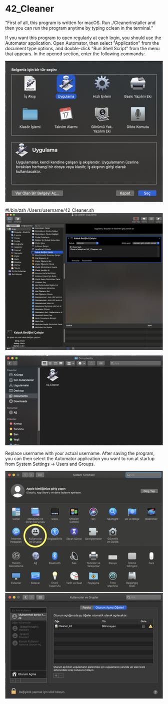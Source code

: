 # 42_Cleaner

"First of all, this program is written for macOS. Run ./CleanerInstaller and then you can run the program anytime by typing cclean in the terminal."

If you want this program to open regularly at each login, you should use the Automator application. Open Automator, then select "Application" from the document type options, and double-click "Run Shell Script" from the menu that appears. In the opened section, enter the following commands:

![Automator_open](images/automator1.png)

#!/bin/zsh
/Users/username/42_Cleaner.sh
![Shell_Script](images/automator2.png)

![Save_your_app](images/cleaner.png)

Replace username with your actual username. After saving the program, you can then select the Automator application you want to run at startup from System Settings -> Users and Groups.

![Settings](images/settings2.png)
![User_Groups](images/usersAndGroups.png)

